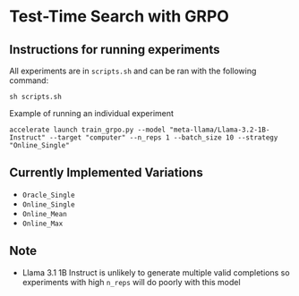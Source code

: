 # Test-Time Search with GRPO

## Instructions for running experiments
All experiments are in `scripts.sh` and can be ran with the following command:
```
sh scripts.sh
```

Example of running an individual experiment
```
accelerate launch train_grpo.py --model "meta-llama/Llama-3.2-1B-Instruct" --target "computer" --n_reps 1 --batch_size 10 --strategy "Online_Single"
```

## Currently Implemented Variations
- `Oracle_Single`
- `Online_Single`
- `Online_Mean`
- `Online_Max`

## Note
- Llama 3.1 1B Instruct is unlikely to generate multiple valid completions so experiments with high `n_reps` will do poorly with this model
